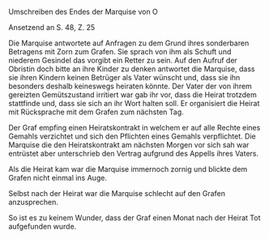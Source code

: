 Umschreiben des Endes der Marquise von O

Ansetzend an S. 48, Z. 25

Die Marquise antwortete auf Anfragen zu dem Grund ihres sonderbaren Betragens mit Zorn zum Grafen.
Sie sprach von ihm als Schuft und niederem Gesindel das vorgibt ein Retter zu sein.
Auf den Aufruf der Obristin doch bitte an ihre Kinder zu denken antwortet die Marquise, dass sie ihren Kindern keinen Betrüger als Vater wünscht und, dass sie ihn besonders deshalb keineswegs heiraten könnte.
Der Vater der von ihrem gereizten Gemütszustand irritiert war gab ihr vor, dass die Heirat trotzdem stattfinde und, dass sie sich an ihr Wort halten soll.
Er organisiert die Heirat mit Rücksprache mit dem Grafen zum nächsten Tag.

Der Graf empfing einen Heiratskontrakt in welchem er auf alle Rechte eines Gemahls verzichtet und sich den Pflichten eines Gemahls verpflichtet.
Die Marquise die den Heiratskontrakt am nächsten Morgen vor sich sah war entrüstet aber unterschrieb den Vertrag aufgrund des Appells ihres Vaters.

Als die Heirat kam war die Marquise immernoch zornig und blickte dem Grafen nicht einmal ins Auge.

Selbst nach der Heirat war die Marquise schlecht auf den Grafen anzusprechen.

So ist es zu keinem Wunder, dass der Graf einen Monat nach der Heirat Tot aufgefunden wurde.